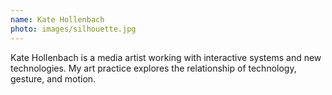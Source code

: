 ```yaml
---
name: Kate Hollenbach
photo: images/silhouette.jpg
---
```

Kate Hollenbach is a media artist working with interactive systems and new technologies. My art practice explores the relationship of technology, gesture, and motion.

